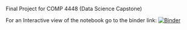Final Project for COMP 4448 (Data Science Capstone)

For an Interactive view of the notebook go to the binder link: [![Binder](https://mybinder.org/badge_logo.svg)](https://mybinder.org/v2/gh/cvorsanger/COMP4448Final/HEAD?labpath=.%2FFinal.ipynb)